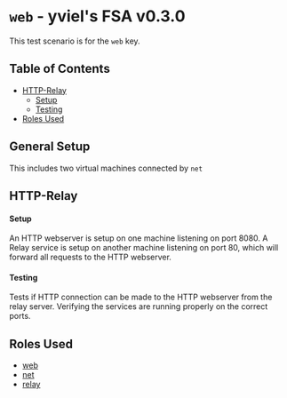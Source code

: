 # `web` - yviel's FSA v0.3.0
This test scenario is for the `web` key.

## Table of Contents
  - [HTTP-Relay](#http-relay)
    - [Setup](#Setup)
    - [Testing](#Testing)
  - [Roles Used](#roles-used)


## General Setup

This includes two virtual machines connected by `net`

## HTTP-Relay
#### Setup
An HTTP webserver is setup on one machine listening on port 8080.
A Relay service is setup on another machine listening on port 80, which will forward all requests to the HTTP webserver.


#### Testing
Tests if HTTP connection can be made to the HTTP webserver from the relay server. Verifying the services are running properly on the correct ports.


## Roles Used

- [web](../../roles/web)
- [net](../../roles/net)
- [relay](../../roles/relay)
